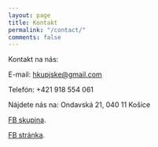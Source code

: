 ```yaml
---
layout: page
title: Kontakt
permalink: "/contact/"
comments: false
---
```


Kontakt na nás:

E-mail: hkupjske@gmail.com 

Telefón: +421 918 554 061 

Nájdete nás na: Ondavská 21, 040 11 Košice

[FB skupina](https://www.facebook.com/groups/619173268163674).

[FB stránka](https://www.facebook.com/HKupjsKE).
